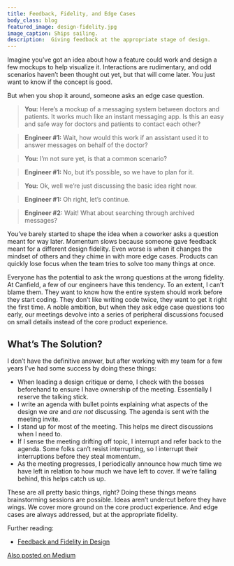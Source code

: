 ```yaml
---
title: Feedback, Fidelity, and Edge Cases
body_class: blog
featured_image: design-fidelity.jpg
image_caption: Ships sailing.
description:  Giving feedback at the appropriate stage of design.
---
```


Imagine you’ve got an idea about how a feature could work and design a few mockups to help visualize it. Interactions are rudimentary, and odd scenarios haven’t been thought out yet, but that will come later. You just want to know if the concept is good.

But when you shop it around, someone asks an edge case question.

> **You:** Here’s a mockup of a messaging system between doctors and patients. It works much like an instant messaging app. Is this an easy and safe way for doctors and patients to contact each other?

> **Engineer #1:** Wait, how would this work if an assistant used it to answer messages on behalf of the doctor?

> **You:** I’m not sure yet, is that a common scenario?

> **Engineer #1:** No, but it’s possible, so we have to plan for it.

> **You:** Ok, well we’re just discussing the basic idea right now.

> **Engineer #1:** Oh right, let’s continue.

> **Engineer #2:** Wait! What about searching through archived messages?

You’ve barely started to shape the idea when a coworker asks a question meant for way later. Momentum slows because someone gave feedback meant for a different design fidelity. Even worse is when it changes the mindset of others and they chime in with more edge cases. Products can quickly lose focus when the team tries to solve too many things at once.

Everyone has the potential to ask the wrong questions at the wrong fidelity. At Canfield, a few of our engineers have this tendency. To an extent, I can’t blame them. They want to know how the entire system should work before they start coding. They don’t like writing code twice, they want to get it right the first time. A noble ambition, but when they ask edge case questions too early, our meetings devolve into a series of peripheral discussions focused on small details instead of the core product experience.

## What’s The Solution?
I don’t have the definitive answer, but after working with my team for a few years I’ve had some success by doing these things:

* When leading a design critique or demo, I check with the bosses beforehand to ensure I have ownership of the meeting. Essentially I reserve the talking stick.
* I write an agenda with bullet points explaining what aspects of the design we *are* and *are not* discussing. The agenda is sent with the meeting invite.
* I stand up for most of the meeting. This helps me direct discussions when I need to.
* If I sense the meeting drifting off topic, I interrupt and refer back to the agenda. Some folks can’t resist interrupting, so I interrupt their interruptions before they steal momentum.
* As the meeting progresses, I periodically announce how much time we have left in relation to how much we have left to cover. If we’re falling behind, this helps catch us up.

These are all pretty basic things, right? Doing these things means brainstorming sessions are possible. Ideas aren’t undercut before they have wings. We cover more ground on the core product experience. And edge cases are always addressed, but at the appropriate fidelity.

Further reading:

* [Feedback and Fidelity in Design](http://tuhin.co/feedback-fidelity-in-design.html)

<a href="https://medium.com/product-design/466c8543202f" class="medium">Also posted on Medium</a>
